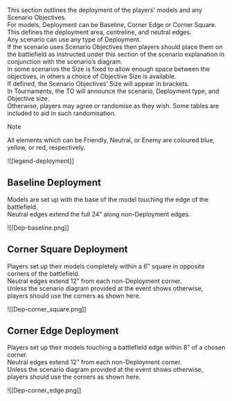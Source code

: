 This section outlines the deployment of the players' models and any Scenario Objectives.  
For models, Deployment can be Baseline, Corner Edge or Corner Square. This defines the deployment area, centreline, and neutral edges.  
Any scenario can use any type of Deployment.  
If the scenario uses Scenario Objectives then players should place them on the battlefield as instructed under this section of the scenario explanation in conjunction with the scenario’s diagram.  
In some scenarios the Size is fixed to allow enough space between the objectives, in others a choice of Objective Size is available.  
If defined, the Scenario Objectives’ Size will appear in brackets.  
In Tournaments, the TO will announce the scenario, Deployment type, and Objective size.  
Otherwise, players may agree or randomise as they wish. Some tables are included to aid in such randomisation.

> [!NOTE]
> All elements which can be Friendly, Neutral, or Enemy are coloured blue, yellow, or red, respectively.

![[legend-deployment]]
## Baseline Deployment
Models are set up with the base of the model touching the edge of the battlefield.  
Neutral edges extend the full 24” along non-Deployment edges.  

![[Dep-baseline.png]]
## Corner Square Deployment
Players set up their models completely within a 6” square in opposite corners of the battlefield.  
Neutral edges extend 12” from each non-Deployment corner.  
Unless the scenario diagram provided at the event shows otherwise, players should use the corners as shown here.  

![[Dep-corner_square.png]]
## Corner Edge Deployment
Players set up their models touching a battlefield edge within 8” of a chosen corner.  
Neutral edges extend 12” from each non-Deployment corner.  
Unless the scenario diagram provided at the event shows otherwise, players should use the corners as shown here.  

![[Dep-corner_edge.png]]
